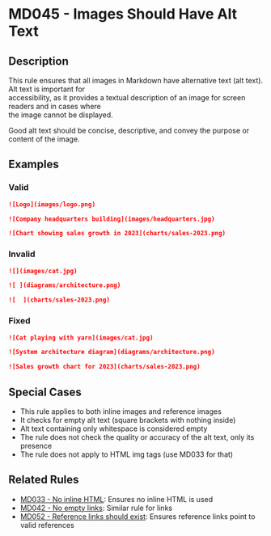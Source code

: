 # MD045 - Images Should Have Alt Text

## Description

This rule ensures that all images in Markdown have alternative text (alt text). Alt text is important for  
accessibility, as it provides a textual description of an image for screen readers and in cases where  
the image cannot be displayed.

Good alt text should be concise, descriptive, and convey the purpose or content of the image.

<!-- rumdl-disable MD045 -->
## Examples

### Valid

```markdown
![Logo](images/logo.png)

![Company headquarters building](images/headquarters.jpg)

![Chart showing sales growth in 2023](charts/sales-2023.png)
```

### Invalid

```markdown
![](images/cat.jpg)

![ ](diagrams/architecture.png)

![  ](charts/sales-2023.png)
```

### Fixed

```markdown
![Cat playing with yarn](images/cat.jpg)

![System architecture diagram](diagrams/architecture.png)

![Sales growth chart for 2023](charts/sales-2023.png)
```
<!-- rumdl-enable MD045 -->

## Special Cases

- This rule applies to both inline images and reference images
- It checks for empty alt text (square brackets with nothing inside)
- Alt text containing only whitespace is considered empty
- The rule does not check the quality or accuracy of the alt text, only its presence
- The rule does not apply to HTML img tags (use MD033 for that)

## Related Rules

- [MD033 - No inline HTML](md033.md): Ensures no inline HTML is used
- [MD042 - No empty links](md042.md): Similar rule for links
- [MD052 - Reference links should exist](md052.md): Ensures reference links point to valid references
